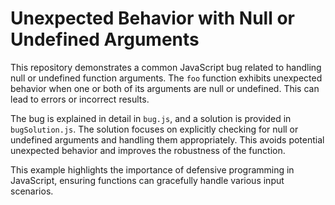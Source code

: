 # Unexpected Behavior with Null or Undefined Arguments

This repository demonstrates a common JavaScript bug related to handling null or undefined function arguments.  The `foo` function exhibits unexpected behavior when one or both of its arguments are null or undefined. This can lead to errors or incorrect results.

The bug is explained in detail in `bug.js`, and a solution is provided in `bugSolution.js`. The solution focuses on explicitly checking for null or undefined arguments and handling them appropriately.  This avoids potential unexpected behavior and improves the robustness of the function.

This example highlights the importance of defensive programming in JavaScript, ensuring functions can gracefully handle various input scenarios.